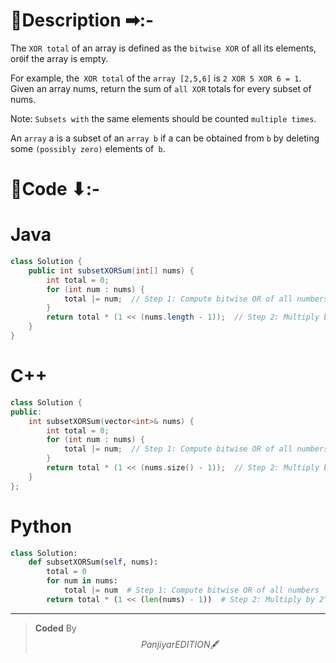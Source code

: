 # 📍Description ➡:-
<!-- Describe your first thoughts on how to solve this problem. -->
The `XOR total` of an array is defined as the `bitwise XOR` of all its elements, or` 0 `if the array is empty.

For example, the` XOR total` of the `array [2,5,6]` is `2 XOR 5 XOR 6 = 1`.
Given an array nums, return the sum of `all XOR` totals for every subset of nums. 

Note: `Subsets with` the same elements should be counted `multiple times`.

An `array` a is a subset of an `array b` if a can be obtained from `b` by deleting some `(possibly zero)` elements of` b`.


# 📝Code ⬇:-


# Java
```java []
class Solution {
    public int subsetXORSum(int[] nums) {
        int total = 0;
        for (int num : nums) {
            total |= num;  // Step 1: Compute bitwise OR of all numbers
        }
        return total * (1 << (nums.length - 1));  // Step 2: Multiply by 2^(n-1)
    }
}

```

# C++
``` cpp []
class Solution {
public:
    int subsetXORSum(vector<int>& nums) {
        int total = 0;
        for (int num : nums) {
            total |= num;  // Step 1: Compute bitwise OR of all numbers
        }
        return total * (1 << (nums.size() - 1));  // Step 2: Multiply by 2^(n-1)
    }
};
```

# Python
``` python []
class Solution:
    def subsetXORSum(self, nums):
        total = 0
        for num in nums:
            total |= num  # Step 1: Compute bitwise OR of all numbers
        return total * (1 << (len(nums) - 1))  # Step 2: Multiply by 2^(n-1) 
```

---

>    **Coded** By $$Panjiyar EDITION 🖋  $$

               
